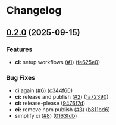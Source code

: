 # Changelog

## [0.2.0](https://github.com/sandervb2/pulumi-thalassa/compare/v0.1.0...v0.2.0) (2025-09-15)


### Features

* **ci:** setup workflows ([#1](https://github.com/sandervb2/pulumi-thalassa/issues/1)) ([fe625e0](https://github.com/sandervb2/pulumi-thalassa/commit/fe625e0398d41e737d1aa94e5b90599d4b0c0bf6))


### Bug Fixes

* ci again ([#6](https://github.com/sandervb2/pulumi-thalassa/issues/6)) ([c344f60](https://github.com/sandervb2/pulumi-thalassa/commit/c344f608b06446a6d76717b0aadaef6ace33b6aa))
* **ci:** release and publish ([#2](https://github.com/sandervb2/pulumi-thalassa/issues/2)) ([1a72390](https://github.com/sandervb2/pulumi-thalassa/commit/1a72390f6bdfcc477f6048f97f9460d719a377bb))
* **ci:** release-please ([9476f7d](https://github.com/sandervb2/pulumi-thalassa/commit/9476f7d26c7bac9829fffa7365ced9895c6c1792))
* **ci:** remove npm publish ([#3](https://github.com/sandervb2/pulumi-thalassa/issues/3)) ([b811bd6](https://github.com/sandervb2/pulumi-thalassa/commit/b811bd659093d04d0e6c7467f150ae06a9575642))
* simplify ci ([#8](https://github.com/sandervb2/pulumi-thalassa/issues/8)) ([0163fdb](https://github.com/sandervb2/pulumi-thalassa/commit/0163fdb0f044428121b6c4a5da58d1dc86218dc7))
